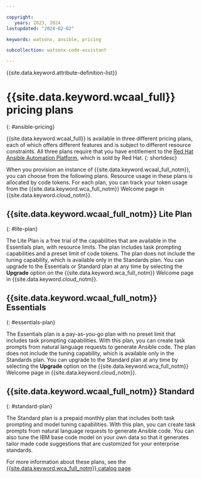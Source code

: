 ```yaml
---

copyright:
   years: 2023, 2024
lastupdated: "2024-02-02"

keywords: watsonx, ansible, pricing

subcollection: watsonx-code-assistant

---
```


{{site.data.keyword.attribute-definition-list}}

# {{site.data.keyword.wcaal_full}} pricing plans
{: #ansible-pricing}

{{site.data.keyword.wcaal_full}} is available in three different pricing plans, each of which offers different features and is subject to different resource constraints. All three plans require that you have entitlement to the [Red Hat Ansible Automation Platform](https://www.redhat.com/en/technologies/management/ansible), which is sold by Red Hat.
{: shortdesc}

When you provision an instance of {{site.data.keyword.wcaal_full_notm}}, you can choose from the following plans. Resource usage in these plans is allocated by code tokens. For each plan, you can track your token usage from the {{site.data.keyword.wca_full_notm}} Welcome page in {{site.data.keyword.cloud_notm}}.

## {{site.data.keyword.wcaal_full_notm}} Lite Plan
{: #lite-plan}

The Lite Plan is a free trial of the capabilities that are available in the Essentials plan, with resource limits. The plan includes task prompting capabilities and a preset limit of code tokens. The plan does not include the tuning capability, which is available only in the Standards plan. You can upgrade to the Essentials or Standard plan at any time by selecting the **Upgrade** option on the {{site.data.keyword.wca_full_notm}} Welcome page in {{site.data.keyword.cloud_notm}}.

## {{site.data.keyword.wcaal_full_notm}} Essentials
{: #essentials-plan}

The Essentials plan is a pay-as-you-go plan with no preset limit that includes task prompting capabilities. With this plan, you can create task prompts from natural language requests to generate Ansible code. The plan does not include the tuning capability, which is available only in the Standards plan. You can upgrade to the Standard plan at any time by selecting the **Upgrade** option on the {{site.data.keyword.wca_full_notm}} Welcome page in {{site.data.keyword.cloud_notm}}.

## {{site.data.keyword.wcaal_full_notm}} Standard
{: #standard-plan}

The Standard plan is a prepaid monthly plan that includes both task prompting and model tuning capabilities. With this plan, you can create task prompts from natural language requests to generate Ansible code. You can also tune the IBM base code model on your own data so that it generates tailor made code suggestions that are customized for your enterprise standards.


For more information about these plans, see the [{{site.data.keyword.wca_full_notm}} catalog page](https://cloud.ibm.com/catalog/services/ibm-watsonx-code-assistant).
